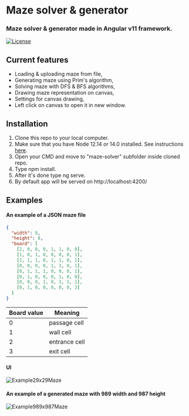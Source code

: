 # Maze solver & generator
### Maze solver & generator made in Angular v11 framework.

[![License](https://camo.githubusercontent.com/1d6258a322e8ebec93c2ee26a9f8c5d2c6d34c2e257e82ae6f9fa338be5b9acb/68747470733a2f2f696d672e736869656c64732e696f2f6e706d2f6c2f40616e67756c61722f636c692e737667)](/Puma2265/angular-maze-solver/blob/master/LICENSE)

## Current features
- Loading & uploading maze from file,
- Generating maze using Prim's algorithm,
- Solving maze with DFS & BFS algorithms,
- Drawing maze representation on canvas,
- Settings for canvas drawing,
- Left click on canvas to open it in new window.

## Installation
1. Clone this repo to your local computer.
2. Make sure that you have Node 12.14 or 14.0 installed. See instructions [here](https://nodejs.org/en/download/ "NodeJS").
3. Open your CMD and move to "maze-solver" subfolder inside cloned repo.
4. Type npm install.
5. After it's done type ng serve.
6. By default app will be served on http://localhost:4200/

## Examples
#### An example of a JSON maze file
```json
{
  "width": 8,
  "height": 8,
  "board": [
    [2, 0, 0, 0, 1, 1, 0, 0],
    [1, 0, 1, 0, 0, 0, 0, 1],
    [1, 1, 1, 0, 1, 1, 0, 1],
    [0, 0, 0, 0, 1, 1, 0, 1],
    [0, 1, 1, 1, 0, 0, 0, 1],
    [0, 1, 0, 0, 0, 1, 0, 0],
    [0, 0, 0, 1, 0, 1, 1, 1],
    [0, 1, 0, 0, 0, 0, 0, 3]
  ]
}
```
| Board value  | Meaning |
| ------------- | ------------- |
| 0  | passage cell  |
| 1  | wall cell  |
| 2  | entrance cell  |
| 3  | exit cell  |

#### UI
![Example29x29Maze](https://user-images.githubusercontent.com/57237874/121540578-e1b0b180-ca06-11eb-8500-f8307d690735.png)

#### An example of a generated maze with 989 width and 987 height
![Example989x987Maze](https://user-images.githubusercontent.com/57237874/121542405-69e38680-ca08-11eb-821b-394f7865e6e7.png)
